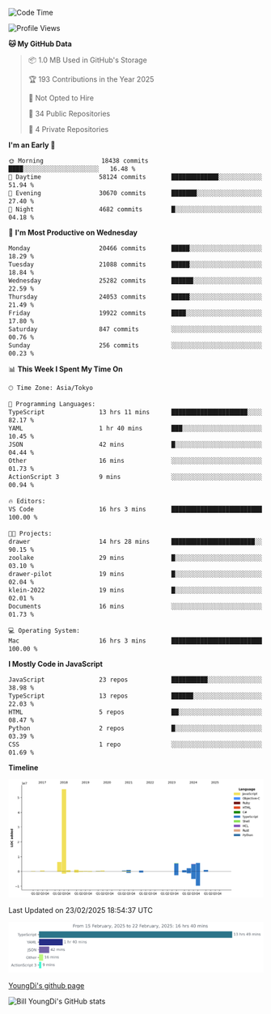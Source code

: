 <!--START_SECTION:waka-->
![Code Time](http://img.shields.io/badge/Code%20Time-1%2C218%20hrs%2021%20mins-blue)

![Profile Views](http://img.shields.io/badge/Profile%20Views-0-blue)

**🐱 My GitHub Data** 

> 📦 1.0 MB Used in GitHub's Storage 
 > 
> 🏆 193 Contributions in the Year 2025
 > 
> 🚫 Not Opted to Hire
 > 
> 📜 34 Public Repositories 
 > 
> 🔑 4 Private Repositories 
 > 
**I'm an Early 🐤** 

```text
🌞 Morning                18438 commits       ████░░░░░░░░░░░░░░░░░░░░░   16.48 % 
🌆 Daytime                58124 commits       █████████████░░░░░░░░░░░░   51.94 % 
🌃 Evening                30670 commits       ███████░░░░░░░░░░░░░░░░░░   27.40 % 
🌙 Night                  4682 commits        █░░░░░░░░░░░░░░░░░░░░░░░░   04.18 % 
```
📅 **I'm Most Productive on Wednesday** 

```text
Monday                   20466 commits       █████░░░░░░░░░░░░░░░░░░░░   18.29 % 
Tuesday                  21088 commits       █████░░░░░░░░░░░░░░░░░░░░   18.84 % 
Wednesday                25282 commits       ██████░░░░░░░░░░░░░░░░░░░   22.59 % 
Thursday                 24053 commits       █████░░░░░░░░░░░░░░░░░░░░   21.49 % 
Friday                   19922 commits       ████░░░░░░░░░░░░░░░░░░░░░   17.80 % 
Saturday                 847 commits         ░░░░░░░░░░░░░░░░░░░░░░░░░   00.76 % 
Sunday                   256 commits         ░░░░░░░░░░░░░░░░░░░░░░░░░   00.23 % 
```


📊 **This Week I Spent My Time On** 

```text
🕑︎ Time Zone: Asia/Tokyo

💬 Programming Languages: 
TypeScript               13 hrs 11 mins      █████████████████████░░░░   82.17 % 
YAML                     1 hr 40 mins        ███░░░░░░░░░░░░░░░░░░░░░░   10.45 % 
JSON                     42 mins             █░░░░░░░░░░░░░░░░░░░░░░░░   04.44 % 
Other                    16 mins             ░░░░░░░░░░░░░░░░░░░░░░░░░   01.73 % 
ActionScript 3           9 mins              ░░░░░░░░░░░░░░░░░░░░░░░░░   00.94 % 

🔥 Editors: 
VS Code                  16 hrs 3 mins       █████████████████████████   100.00 % 

🐱‍💻 Projects: 
drawer                   14 hrs 28 mins      ███████████████████████░░   90.15 % 
zoolake                  29 mins             █░░░░░░░░░░░░░░░░░░░░░░░░   03.10 % 
drawer-pilot             19 mins             █░░░░░░░░░░░░░░░░░░░░░░░░   02.04 % 
klein-2022               19 mins             █░░░░░░░░░░░░░░░░░░░░░░░░   02.01 % 
Documents                16 mins             ░░░░░░░░░░░░░░░░░░░░░░░░░   01.73 % 

💻 Operating System: 
Mac                      16 hrs 3 mins       █████████████████████████   100.00 % 
```

**I Mostly Code in JavaScript** 

```text
JavaScript               23 repos            ██████████░░░░░░░░░░░░░░░   38.98 % 
TypeScript               13 repos            ██████░░░░░░░░░░░░░░░░░░░   22.03 % 
HTML                     5 repos             ██░░░░░░░░░░░░░░░░░░░░░░░   08.47 % 
Python                   2 repos             █░░░░░░░░░░░░░░░░░░░░░░░░   03.39 % 
CSS                      1 repo              ░░░░░░░░░░░░░░░░░░░░░░░░░   01.69 % 
```



**Timeline**

![Lines of Code chart](https://raw.githubusercontent.com/Youngdi/Youngdi/master/assets/bar_graph.png)


 Last Updated on 23/02/2025 18:54:37 UTC
<!--END_SECTION:waka-->

![wakatime](./images/stat.svg)

[YoungDi's github page](https://youngdi.github.io)

![Bill YoungDi's GitHub stats](https://github-readme-stats.vercel.app/api?username=youngdi&count_private=true&show_icons=true)
